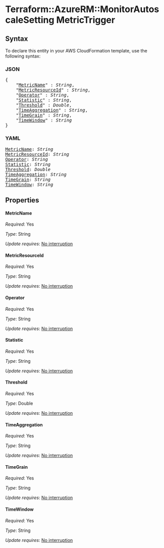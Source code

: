 # Terraform::AzureRM::MonitorAutoscaleSetting MetricTrigger

## Syntax

To declare this entity in your AWS CloudFormation template, use the following syntax:

### JSON

<pre>
{
    "<a href="#metricname" title="MetricName">MetricName</a>" : <i>String</i>,
    "<a href="#metricresourceid" title="MetricResourceId">MetricResourceId</a>" : <i>String</i>,
    "<a href="#operator" title="Operator">Operator</a>" : <i>String</i>,
    "<a href="#statistic" title="Statistic">Statistic</a>" : <i>String</i>,
    "<a href="#threshold" title="Threshold">Threshold</a>" : <i>Double</i>,
    "<a href="#timeaggregation" title="TimeAggregation">TimeAggregation</a>" : <i>String</i>,
    "<a href="#timegrain" title="TimeGrain">TimeGrain</a>" : <i>String</i>,
    "<a href="#timewindow" title="TimeWindow">TimeWindow</a>" : <i>String</i>
}
</pre>

### YAML

<pre>
<a href="#metricname" title="MetricName">MetricName</a>: <i>String</i>
<a href="#metricresourceid" title="MetricResourceId">MetricResourceId</a>: <i>String</i>
<a href="#operator" title="Operator">Operator</a>: <i>String</i>
<a href="#statistic" title="Statistic">Statistic</a>: <i>String</i>
<a href="#threshold" title="Threshold">Threshold</a>: <i>Double</i>
<a href="#timeaggregation" title="TimeAggregation">TimeAggregation</a>: <i>String</i>
<a href="#timegrain" title="TimeGrain">TimeGrain</a>: <i>String</i>
<a href="#timewindow" title="TimeWindow">TimeWindow</a>: <i>String</i>
</pre>

## Properties

#### MetricName

_Required_: Yes

_Type_: String

_Update requires_: [No interruption](https://docs.aws.amazon.com/AWSCloudFormation/latest/UserGuide/using-cfn-updating-stacks-update-behaviors.html#update-no-interrupt)

#### MetricResourceId

_Required_: Yes

_Type_: String

_Update requires_: [No interruption](https://docs.aws.amazon.com/AWSCloudFormation/latest/UserGuide/using-cfn-updating-stacks-update-behaviors.html#update-no-interrupt)

#### Operator

_Required_: Yes

_Type_: String

_Update requires_: [No interruption](https://docs.aws.amazon.com/AWSCloudFormation/latest/UserGuide/using-cfn-updating-stacks-update-behaviors.html#update-no-interrupt)

#### Statistic

_Required_: Yes

_Type_: String

_Update requires_: [No interruption](https://docs.aws.amazon.com/AWSCloudFormation/latest/UserGuide/using-cfn-updating-stacks-update-behaviors.html#update-no-interrupt)

#### Threshold

_Required_: Yes

_Type_: Double

_Update requires_: [No interruption](https://docs.aws.amazon.com/AWSCloudFormation/latest/UserGuide/using-cfn-updating-stacks-update-behaviors.html#update-no-interrupt)

#### TimeAggregation

_Required_: Yes

_Type_: String

_Update requires_: [No interruption](https://docs.aws.amazon.com/AWSCloudFormation/latest/UserGuide/using-cfn-updating-stacks-update-behaviors.html#update-no-interrupt)

#### TimeGrain

_Required_: Yes

_Type_: String

_Update requires_: [No interruption](https://docs.aws.amazon.com/AWSCloudFormation/latest/UserGuide/using-cfn-updating-stacks-update-behaviors.html#update-no-interrupt)

#### TimeWindow

_Required_: Yes

_Type_: String

_Update requires_: [No interruption](https://docs.aws.amazon.com/AWSCloudFormation/latest/UserGuide/using-cfn-updating-stacks-update-behaviors.html#update-no-interrupt)

